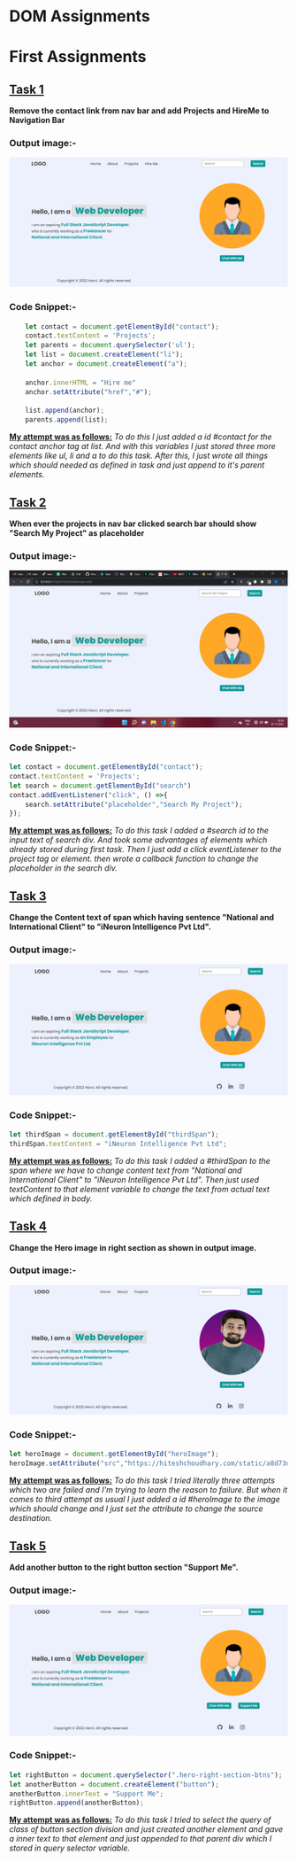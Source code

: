 # DOM Assignments
# First Assignments
## <u>Task 1</u>
__Remove the contact link from nav bar and add Projects and HireMe to Navigation Bar__

### Output image:-
![FirstTask](./First%20Assignment%20Image/task1Output.png)

### Code Snippet:-
```js
    let contact = document.getElementById("contact");
    contact.textContent = 'Projects';
    let parents = document.querySelector('ul');
    let list = document.createElement("li");
    let anchor = document.createElement("a");

    anchor.innerHTML = "Hire me"
    anchor.setAttribute("href","#");

    list.append(anchor);
    parents.append(list);
```
__<u>My attempt was as follows:</u>__  _To do this I just added a id #contact for the contact anchor tag at list. And with this variables I just stored three more elements like ul, li and a to do this task. After this, I just wrote all things which should needed as defined in task and just append to it's parent elements._


## <u>Task 2</u>
__When ever the projects in nav bar clicked search bar should show "Search My Project" as placeholder__

### Output image:-
![SecondTask](../DOM%20Assignments/First%20Assignment%20Image/task2Output.png)

### Code Snippet:-
```js
let contact = document.getElementById("contact");
contact.textContent = 'Projects';
let search = document.getElementById("search")
contact.addEventListener("click", () =>{
    search.setAttribute("placeholder","Search My Project");
});
```
__<u>My attempt was as follows:</u>__ _To do this task I added a #search id to the input text of search div. And took some advantages of elements which already stored during first task. Then I just add a click eventListener to the project tag or element. then wrote a callback function to change the placeholder in the search div._ 


## <u>Task 3</u>
__Change the Content text of span which having sentence "National and International Client" to "iNeuron Intelligence Pvt Ltd".__

### Output image:-
![ThirdTask](../DOM%20Assignments/First%20Assignment%20Image/task3Output.png)

### Code Snippet:-
```js
let thirdSpan = document.getElementById("thirdSpan");
thirdSpan.textContent = "iNeuron Intelligence Pvt Ltd";
```

__<u>My attempt was as follows:</u>__ _To do this task I added a #thirdSpan to the span where we have to change content text from "National and International Client" to "iNeuron Intelligence Pvt Ltd". Then just used textContent to that element variable to change the text from actual text which defined in body._

## <u>Task 4</u>
__Change the Hero image in right section as shown in output image.__

### Output image:-
![FourthTask](../DOM%20Assignments/First%20Assignment%20Image/task4Output.png)

### Code Snippet:-
```js
let heroImage = document.getElementById("heroImage");
heroImage.setAttribute("src","https://hiteshchoudhary.com/static/a8d73d1aac4c79e9bb689640e6090367/2eaab/person-image.jpg")
```

__<u>My attempt was as follows:</u>__ _To do this task I tried literally three attempts which two are failed and I'm trying to learn the reason to failure. But when it comes to third attempt as usual I just added a id #heroImage to the image which should change and I just set the attribute to change the source destination._

## <u>Task 5</u>
__Add another button to the right button section "Support Me".__

### Output image:-
![FifthTask](../DOM%20Assignments/First%20Assignment%20Image/task5Output.png)

### Code Snippet:-
```js
let rightButton = document.querySelector(".hero-right-section-btns");
let anotherButton = document.createElement("button");
anotherButton.innerText = "Support Me";
rightButton.append(anotherButton);
```

__<u>My attempt was as follows:</u>__ _To do this task I tried to select the query of class of button section division and just created another element and gave a inner text to that element and just appended to that parent div which I stored in query selector variable._